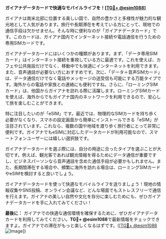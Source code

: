 **ガイアナデータカードで快適なモバイルライフを！[[TG💪+ @esim1088](https://t.me/s/esim1088)]**

ガイアナは南米北部に位置する美しい国で、自然の豊かさと多様性が魅力的な観光地として人気があります。旅行や長期滞在を考えている方にとって、現地での通信手段は欠かせません。そんな時に便利なのが「ガイアナデータカード」です。このカードは、ガイアナ国内でインターネット接続や電話通信を行うための専用SIMカードです。

ガイアナデータカードにはいくつかの種類があります。まず、「データ専用SIMカード」はインターネット接続を重視している方に最適です。これを使えば、カフェや公共施設だけでなく、移動中でも快適にインターネットを利用できます。また、音声通話が必要ない方におすすめです。次に、「データ＋音声SIMカード」は、データ通信だけでなく電話やメッセージの送受信も可能にする万能タイプです。海外からの電話や家族との連絡にも便利ですね。さらに、「ローミングSIMカード」は、他国からガイアナを訪れる際に活躍します。ローミングSIMカードを使えば、海外からでもガイアナ国内のネットワークを利用できるので、安心して旅を楽しむことができます。

特に注目したいのが「eSIM」です。最近では、物理的なSIMカードを持ち歩く必要がなくなり、スマホの設定画面から簡単にインストールできる「eSIM」が注目されています。これなら、複数の国や地域を渡り歩く旅行者にとって非常に便利です。ガイアナでもeSIMに対応したデータカードが利用可能なので、スマートフォンユーザーには嬉しい選択肢です。

ガイアナデータカードを選ぶ際には、自分の用途に合ったタイプを選ぶことが大切です。例えば、観光客であれば観光情報を得るためにデータ通信が重要ですし、ビジネスパーソンなら音声通話を含めた通信手段が必要かもしれません。また、長期間滞在する場合や、頻繁に海外を訪れる場合は、ローミングSIMカードやeSIMを検討すると良いでしょう。

ガイアナデータカードを使って快適なモバイルライフを送りましょう！現地の情報収集やSNS投稿、オンライン会議など、どんな場面でもストレスフリーで通信を行えます。ガイアナの美しい自然や文化を存分に楽しむためにも、ぜひガイアナデータカードを手に入れてみてください！

**最後に：**
ガイアナでの快適な通信環境を確保するために、ぜひガイアナデータカードを利用してみてください。**TG💪+ @esim1088**で最新情報をチェックできますよ。ガイアナでの滞在がもっと楽しくなるはずです。([[TG💪+ @esim1088](https://t.me/s/esim1088) ![Image](https://i.postimg.cc/Y0z9fWf4/image.png)])